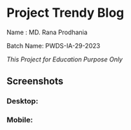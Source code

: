 # Project Trendy Blog

Name : MD. Rana Prodhania

Batch Name: PWDS-IA-29-2023

*This Project for Education Purpose Only*

## Screenshots
### Desktop:

### Mobile:

